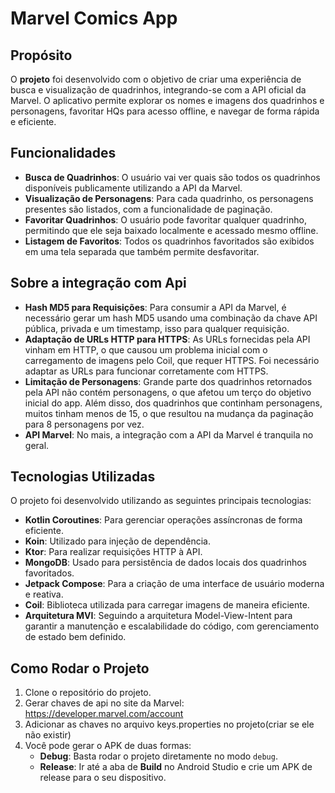 # Marvel Comics App

## Propósito

O **projeto** foi desenvolvido com o objetivo de criar uma experiência de busca e visualização de quadrinhos, integrando-se com a API oficial da Marvel. O aplicativo permite explorar os nomes e imagens dos quadrinhos e personagens, favoritar HQs para acesso offline, e navegar de forma rápida e eficiente.

## Funcionalidades

- **Busca de Quadrinhos**: O usuário vai ver quais são todos os quadrinhos disponíveis publicamente utilizando a API da Marvel.
- **Visualização de Personagens**: Para cada quadrinho, os personagens presentes são listados, com a funcionalidade de paginação.
- **Favoritar Quadrinhos**: O usuário pode favoritar qualquer quadrinho, permitindo que ele seja baixado localmente e acessado mesmo offline.
- **Listagem de Favoritos**: Todos os quadrinhos favoritados são exibidos em uma tela separada que também permite desfavoritar.

## Sobre a integração com Api

- **Hash MD5 para Requisições**: Para consumir a API da Marvel, é necessário gerar um hash MD5 usando uma combinação da chave API pública, privada e um timestamp, isso para qualquer requisição. 
- **Adaptação de URLs HTTP para HTTPS**: As URLs fornecidas pela API vinham em HTTP, o que causou um problema inicial com o carregamento de imagens pelo Coil, que requer HTTPS. Foi necessário adaptar as URLs para funcionar corretamente com HTTPS.
- **Limitação de Personagens**: Grande parte dos quadrinhos retornados pela API não contém personagens, o que afetou um terço do objetivo inicial do app. Além disso, dos quadrinhos que continham personagens, muitos tinham menos de 15, o que resultou na mudança da paginação para 8 personagens por vez.
- **API Marvel**: No mais, a integração com a API da Marvel é tranquila no geral.

## Tecnologias Utilizadas

O projeto foi desenvolvido utilizando as seguintes principais tecnologias:

- **Kotlin Coroutines**: Para gerenciar operações assíncronas de forma eficiente.
- **Koin**: Utilizado para injeção de dependência.
- **Ktor**: Para realizar requisições HTTP à API.
- **MongoDB**: Usado para persistência de dados locais dos quadrinhos favoritados.
- **Jetpack Compose**: Para a criação de uma interface de usuário moderna e reativa.
- **Coil**: Biblioteca utilizada para carregar imagens de maneira eficiente.
- **Arquitetura MVI**: Seguindo a arquitetura Model-View-Intent para garantir a manutenção e escalabilidade do código, com gerenciamento de estado bem definido.

## Como Rodar o Projeto

1. Clone o repositório do projeto.
2. Gerar chaves de api no site da Marvel: https://developer.marvel.com/account
3. Adicionar as chaves no arquivo keys.properties no projeto(criar se ele não existir)
4. Você pode gerar o APK de duas formas:
   - **Debug**: Basta rodar o projeto diretamente no modo `debug`.
   - **Release**: Ir até a aba de **Build** no Android Studio e crie um APK de release para o seu dispositivo.
